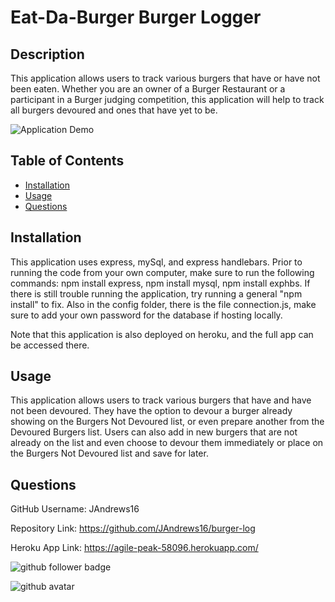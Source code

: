 # Eat-Da-Burger Burger Logger

## Description
This application allows users to track various burgers that have or have not been eaten. Whether you are an owner of a Burger Restaurant or a participant in a Burger judging competition, this application will help to track all burgers devoured and ones that have yet to be.

![Application Demo](./public/assets/images/demo.gif)

## Table of Contents
- [Installation](#Installation)
- [Usage](#Usage)
- [Questions](#Questions)

## Installation
This application uses express, mySql, and express handlebars. Prior to running the code from your own computer, make sure to run the following commands: npm install express, npm install mysql, npm install exphbs. If there is still trouble running the application, try running a general "npm install" to fix. Also in the config folder, there is the file connection.js, make sure to add your own password for the database if hosting locally.

Note that this application is also deployed on heroku, and the full app can be accessed there. 

## Usage
This application allows users to track various burgers that have and have not been devoured. They have the option to devour a burger already showing on the Burgers Not Devoured list, or even prepare another from the Devoured Burgers list. Users can also add in new burgers that are not already on the list and even choose to devour them immediately or place on the Burgers Not Devoured list and save for later.

## Questions
GitHub Username: JAndrews16

Repository Link: https://github.com/JAndrews16/burger-log

Heroku App Link: https://agile-peak-58096.herokuapp.com/

![github follower badge](https://img.shields.io/github/followers/JAndrews16?color=blue&style=social)

![github avatar](https://avatars3.githubusercontent.com/u/64562140?v=4)
